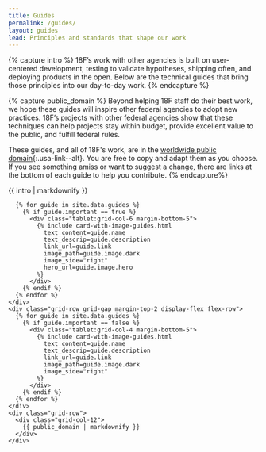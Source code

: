 ```yaml
---
title: Guides
permalink: /guides/
layout: guides
lead: Principles and standards that shape our work
---
```


{% capture intro %}
18F’s work with other agencies is built on user-centered development, testing to validate hypotheses, shipping often, and deploying products in the open. Below are the technical guides that bring those principles into our day-to-day&nbsp;work.
{% endcapture %}

{% capture public_domain %}
Beyond helping 18F staff do their best work, we hope these guides will inspire other federal agencies to adopt new practices. 18F’s projects with other federal agencies show that these techniques can help projects stay within budget, provide excellent value to the public, and fulfill federal rules.

These guides, and all of 18F's work, are in the [worldwide public domain](https://github.com/18F/18f.gsa.gov/blob/main/LICENSE.md){:.usa-link--alt}. You are free to copy and adapt them as you choose. If you see something amiss or want to suggest a change, there are links at the bottom of each guide to help you contribute.
{% endcapture%}

<section class="usa-section section-padding-sm bg-base-lightest">
  <div class="grid-container">
    <div class="grid-row">
      <div class="grid-col-12 font-sans-lg">
        {{ intro | markdownify }}
      </div>
    </div>
    <div class="grid-row grid-gap margin-top-5">
    
      {% for guide in site.data.guides %}
        {% if guide.important == true %}
          <div class="tablet:grid-col-6 margin-bottom-5">
            {% include card-with-image-guides.html 
              text_content=guide.name
              text_descrip=guide.description
              link_url=guide.link
              image_path=guide.image.dark
              image_side="right"
              hero_url=guide.image.hero
            %}
          </div>
        {% endif %}
      {% endfor %}
    </div>
    <div class="grid-row grid-gap margin-top-2 display-flex flex-row">
      {% for guide in site.data.guides %}
        {% if guide.important == false %}
          <div class="tablet:grid-col-4 margin-bottom-5">
            {% include card-with-image-guides.html 
              text_content=guide.name
              text_descrip=guide.description
              link_url=guide.link
              image_path=guide.image.dark
              image_side="right"
            %}
          </div>
        {% endif %}
      {% endfor %}
    </div>
    <div class="grid-row">
      <div class="grid-col-12">
        {{ public_domain | markdownify }}
      </div>
    </div>
  </div>
</section>


